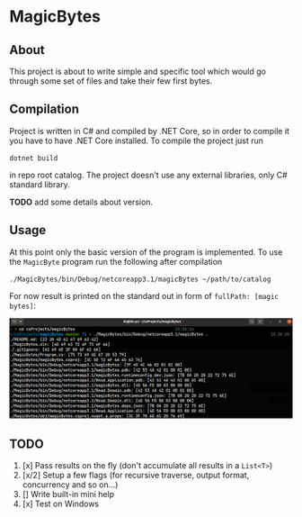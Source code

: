 # MagicBytes

## About

This project is about to write simple and specific tool which would go through
some set of files and take their few first bytes.


## Compilation

Project is written in C# and compiled by .NET Core, so in order to compile it
you have to have .NET Core installed. To compile the project just run

```
dotnet build
```

in repo root catalog. The project doesn't use any external libraries, only C#
standard library.

**TODO** add some details about version.


## Usage

At this point only the basic version of the program is implemented.
To use the `MagicByte` program run the following after compilation

```
./MagicBytes/bin/Debug/netcoreapp3.1/magicBytes ~/path/to/catalog
```

For now result is printed on the standard out in form of `fullPath: [magic bytes]`:

![](screenshots/magicBytesResult.png)


## TODO

1. [x] Pass results on the fly (don't accumulate all results in a `List<T>`)
1. [x/2] Setup a few flags (for recursive traverse, output format, concurrency and so on...)
1. [] Write built-in mini help
1. [x] Test on Windows
